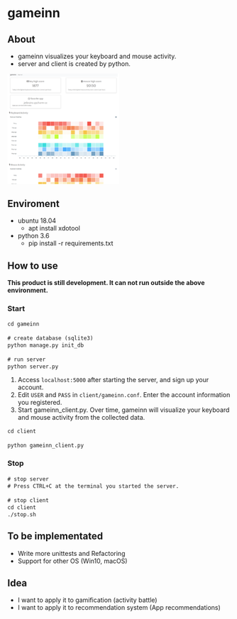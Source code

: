# gameinn

## About

* gameinn visualizes your keyboard and mouse activity.
* server and client is created by python.

<img src="img/gameinn.png" width=50%>

## Enviroment

* ubuntu 18.04
  * apt install xdotool
* python 3.6
  * pip install -r requirements.txt

## How to use

**This product is still development. It can not run outside the above environment.**

### Start

```
cd gameinn

# create database (sqlite3)
python manage.py init_db

# run server
python server.py
```

1. Access ``localhost:5000`` after starting the server, and sign up your account.
1. Edit ``USER`` and ``PASS`` in ``client/gameinn.conf``. Enter the account information you registered.
1. Start gameinn_client.py. Over time, gameinn will visualize your keyboard and mouse activity from the collected data.

```
cd client

python gameinn_client.py
```

### Stop

```
# stop server
# Press CTRL+C at the terminal you started the server.

# stop client
cd client
./stop.sh
```

## To be implementated

* Write more unittests and Refactoring
* Support for other OS (Win10, macOS)

## Idea

* I want to apply it to gamification (activity battle)
* I want to apply it to recommendation system (App recommendations)

